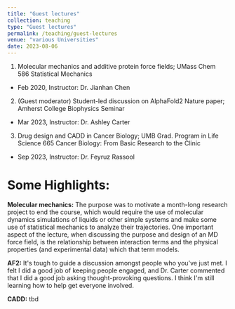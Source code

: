 ```yaml
---
title: "Guest lectures"
collection: teaching
type: "Guest lectures"
permalink: /teaching/guest-lectures
venue: "various Universities"
date: 2023-08-06
---
```


1. Molecular mechanics and additive protein force fields; UMass Chem 586 Statistical Mechanics 
  - Feb 2020, Instructor: Dr. Jianhan Chen
2. (Guest moderator) Student-led discussion on AlphaFold2 Nature paper; Amherst College Biophysics Seminar
  - Mar 2023, Instructor: Dr. Ashley Carter
3. Drug design and CADD in Cancer Biology; UMB Grad. Program in Life Science 665 Cancer Biology: From Basic Research to the Clinic
  - Sep 2023, Instructor: Dr. Feyruz Rassool

Some Highlights:
===================

**Molecular mechanics:**
The purpose was to motivate a month-long research project to end the course, which would require the use of molecular dynamics simulations of liquids or other simple systems and make some use of statistical mechanics to analyze their trajectories. 
One important aspect of the lecture, when discussing the purpose and design of an MD force field, is the relationship between interaction terms and the physical properties (and experimental data) which that term models.

**AF2:** It's tough to guide a discussion amongst people who you've just met. I felt I did a good job of keeping people engaged, and Dr. Carter commented that I did a good job asking thought-provoking questions. I think I'm still learning how to help get everyone involved.

**CADD:** tbd
